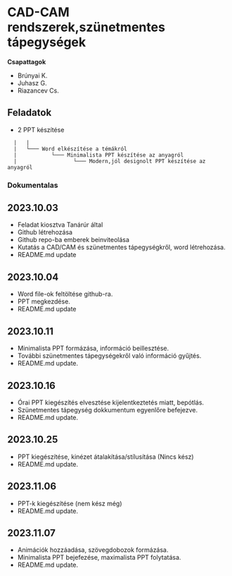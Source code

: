 # CAD-CAM rendszerek,szünetmentes tápegységek

**Csapattagok**
- Brúnyai K.
- Juhasz G.
- Riazancev Cs.

## Feladatok
- 2 PPT készítése
```
  |   |
  |   └─── Word elkészítése a témákról
  |           └─── Minimalista PPT készítése az anyagról
  |                  └─── Modern,jól designolt PPT készítése az anyagról
```
### Dokumentalas
## 2023.10.03
  - Feladat kiosztva Tanárúr által
  - Github létrehozása
  - Github repo-ba emberek beinviteolása
  - Kutatás a CAD/CAM és szünetmentes tápegységkről, word  létrehozása.
  - README.md update

## 2023.10.04
  - Word file-ok feltöltése github-ra.
  - PPT megkezdése.
  - README.md update

## 2023.10.11
  - Minimalista PPT formázása, információ beillesztése.
  - További szünetmentes tápegységekről való információ gyűjtés.
  - README.md update.

## 2023.10.16
  - Órai PPT kiegészítés elvesztése kijelentkeztetés miatt, bepótlás.
  - Szünetmentes tápegység dokkumentum egyenlőre befejezve.
  - README.md update.

## 2023.10.25
  - PPT kiegészítése, kinézet átalakítása/stílusítása (Nincs kész)
  - README.md update.

## 2023.11.06
  - PPT-k kiegészítése (nem kész még)
  - README.md update.

## 2023.11.07
  - Animációk hozzáadása, szövegdobozok formázása.
  - Minimalista PPT bejefezése, maximalista PPT folytatása.
  - README.md update.
